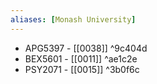```yaml
---
aliases: [Monash University]
---
```


- APG5397 - [[0038]] ^9c404d
- BEX5601 - [[0011]] ^ae1c2e
-   PSY2071 - [[0015]] ^3b0f6c